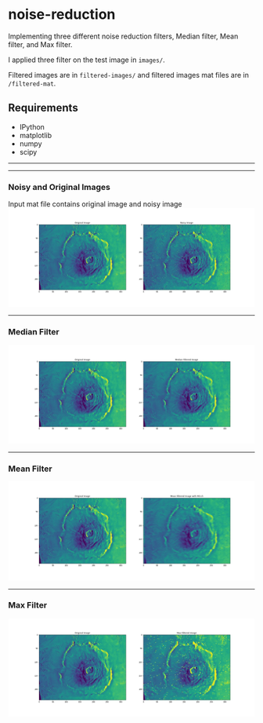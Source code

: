 # noise-reduction
Implementing three different noise reduction filters, Median filter, Mean filter, and Max filter.

I applied three filter on the test image in `images/`.

Filtered images are in `filtered-images/` and filtered images mat files are in `/filtered-mat`.

## Requirements
- IPython
- matplotlib
- numpy
- scipy

---
---

### Noisy and Original Images
Input mat file contains original image and noisy image
![ti](filtered-images/noisy-original.jpg)

---
### Median Filter
![ti](filtered-images/median.jpg)

---
### Mean Filter
![ti](filtered-images/mean_M2=5.jpg)

---
### Max Filter
![ti](filtered-images/max.jpg)
